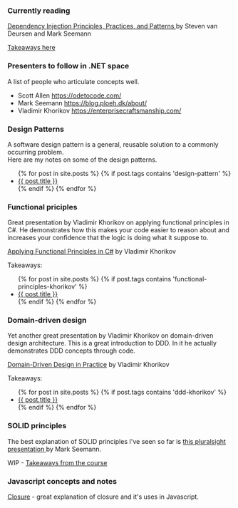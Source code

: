 ### Currently reading

<a href="https://www.manning.com/books/dependency-injection-principles-practices-patterns" target="_blank">Dependency Injection Principles, Practices, and Patterns </a> by Steven van Deursen and Mark Seemann

<a href="https://amelyan.com/2020/01/09/dependency-injection-principles-practices-patterns.html">Takeaways here</a>

### Presenters to follow in .NET space
A list of people who articulate concepts well. 

- Scott Allen <a href="https://odetocode.com/" target="_blank">https://odetocode.com/</a> 
- Mark Seemann <a href="https://blog.ploeh.dk/about/" target="_blank">https://blog.ploeh.dk/about/</a> 
- Vladimir Khorikov <a href="https://enterprisecraftsmanship.com/" target="_blank">https://enterprisecraftsmanship.com/</a> 

### Design Patterns

   A software design pattern is a general, reusable solution to a commonly occurring problem.  
   Here are my notes on some of the design patterns.

<ul>
  {% for post in site.posts %}
    {% if post.tags contains 'design-pattern' %}
      <li>
        <a href="{{ post.url | absolute_url}}">{{ post.title }}</a>
      </li>
     {% endif %}
  {% endfor %}
</ul>


### Functional priciples

Great presentation by Vladimir Khorikov on applying functional principles in C#. He demonstrates how this makes your code easier to reason about and increases your confidence that the logic is doing what it suppose to.

<a href="https://app.pluralsight.com/library/courses/csharp-applying-functional-principles/" target="_blank">Applying Functional Principles in C#</a>
by Vladimir Khorikov
   
Takeaways:

<ul>
  {% for post in site.posts %}
    {% if post.tags contains 'functional-principles-khorikov' %}
      <li>
        <a href="{{ post.url | absolute_url}}">{{ post.title }}</a>
      </li>
     {% endif %}
  {% endfor %}
</ul>

### Domain-driven design

Yet another great presentation by Vladimir Khorikov on domain-driven design architecture.  This is a great introduction to DDD.  In it he actually demonstrates DDD concepts through code. 

<a href="https://app.pluralsight.com/library/courses/domain-driven-design-in-practice/" target="_blank">Domain-Driven Design in Practice</a>
by Vladimir Khorikov

Takeaways:
<ul>
  {% for post in site.posts %}
    {% if post.tags contains 'ddd-khorikov' %}
      <li>
        <a href="{{ post.url | absolute_url}}">{{ post.title }}</a>
      </li>
     {% endif %}
  {% endfor %}
</ul>

### SOLID principles

The best explanation of SOLID principles I've seen so far is
<a href="https://app.pluralsight.com/library/courses/encapsulation-solid/table-of-contents" target="_blank">this pluralsight presentation </a>by Mark Seemann. 

WIP -   <a href="https://amelyan.com/2020/03/03/solid.html">Takeaways from the course</a>

### Javascript concepts and notes
 <a href="https://amelyan.com/2020/01/03/javascript-closures.html">Closure</a> - great explanation of closure and it's uses in Javascript.

